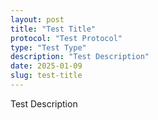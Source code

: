 ```yaml
---
layout: post
title: "Test Title"
protocol: "Test Protocol"
type: "Test Type"
description: "Test Description"
date: 2025-01-09
slug: test-title
---
```


Test Description
